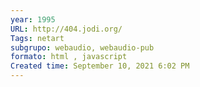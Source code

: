 ```yaml
---
year: 1995
URL: http://404.jodi.org/
Tags: netart
subgrupo: webaudio, webaudio-pub
formato: html , javascript
Created time: September 10, 2021 6:02 PM
---
```

